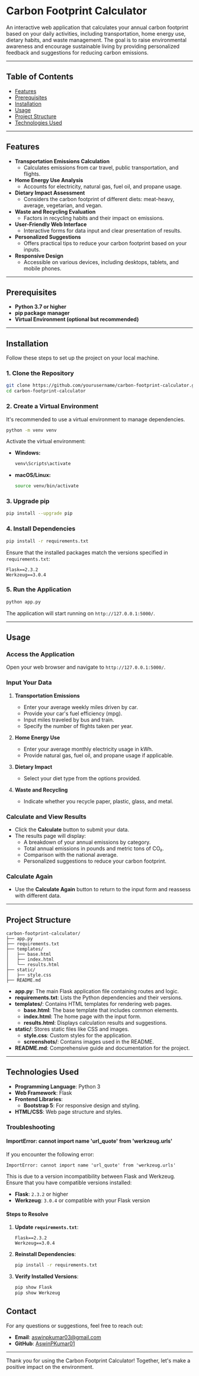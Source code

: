 # **Carbon Footprint Calculator**

An interactive web application that calculates your annual carbon footprint based on your daily activities, including transportation, home energy use, dietary habits, and waste management. The goal is to raise environmental awareness and encourage sustainable living by providing personalized feedback and suggestions for reducing carbon emissions.

---

## **Table of Contents**

- [Features](#features)
- [Prerequisites](#prerequisites)
- [Installation](#installation)
- [Usage](#usage)
- [Project Structure](#project-structure)
- [Technologies Used](#technologies-used)

---

## **Features**

- **Transportation Emissions Calculation**
  - Calculates emissions from car travel, public transportation, and flights.
- **Home Energy Use Analysis**
  - Accounts for electricity, natural gas, fuel oil, and propane usage.
- **Dietary Impact Assessment**
  - Considers the carbon footprint of different diets: meat-heavy, average, vegetarian, and vegan.
- **Waste and Recycling Evaluation**
  - Factors in recycling habits and their impact on emissions.
- **User-Friendly Web Interface**
  - Interactive forms for data input and clear presentation of results.
- **Personalized Suggestions**
  - Offers practical tips to reduce your carbon footprint based on your inputs.
- **Responsive Design**
  - Accessible on various devices, including desktops, tablets, and mobile phones.

---

## **Prerequisites**

- **Python 3.7 or higher**
- **pip package manager**
- **Virtual Environment (optional but recommended)**

---

## **Installation**

Follow these steps to set up the project on your local machine.

### **1. Clone the Repository**

```bash
git clone https://github.com/yourusername/carbon-footprint-calculator.git
cd carbon-footprint-calculator
```

### **2. Create a Virtual Environment**

It's recommended to use a virtual environment to manage dependencies.

```bash
python -m venv venv
```

Activate the virtual environment:

- **Windows:**

  ```bash
  venv\Scripts\activate
  ```

- **macOS/Linux:**

  ```bash
  source venv/bin/activate
  ```

### **3. Upgrade pip**

```bash
pip install --upgrade pip
```

### **4. Install Dependencies**

```bash
pip install -r requirements.txt
```

Ensure that the installed packages match the versions specified in `requirements.txt`:

```
Flask==2.3.2
Werkzeug==3.0.4
```

### **5. Run the Application**

```bash
python app.py
```

The application will start running on `http://127.0.0.1:5000/`.

---

## **Usage**

### **Access the Application**

Open your web browser and navigate to `http://127.0.0.1:5000/`.

### **Input Your Data**

1. **Transportation Emissions**

   - Enter your average weekly miles driven by car.
   - Provide your car's fuel efficiency (mpg).
   - Input miles traveled by bus and train.
   - Specify the number of flights taken per year.

2. **Home Energy Use**

   - Enter your average monthly electricity usage in kWh.
   - Provide natural gas, fuel oil, and propane usage if applicable.

3. **Dietary Impact**

   - Select your diet type from the options provided.

4. **Waste and Recycling**
   - Indicate whether you recycle paper, plastic, glass, and metal.

### **Calculate and View Results**

- Click the **Calculate** button to submit your data.
- The results page will display:
  - A breakdown of your annual emissions by category.
  - Total annual emissions in pounds and metric tons of CO₂.
  - Comparison with the national average.
  - Personalized suggestions to reduce your carbon footprint.

### **Calculate Again**

- Use the **Calculate Again** button to return to the input form and reassess with different data.

---

## **Project Structure**

```
carbon-footprint-calculator/
├── app.py
├── requirements.txt
├── templates/
│   ├── base.html
│   ├── index.html
│   └── results.html
├── static/
│   ├── style.css
├── README.md
```

- **app.py**: The main Flask application file containing routes and logic.
- **requirements.txt**: Lists the Python dependencies and their versions.
- **templates/**: Contains HTML templates for rendering web pages.
  - **base.html**: The base template that includes common elements.
  - **index.html**: The home page with the input form.
  - **results.html**: Displays calculation results and suggestions.
- **static/**: Stores static files like CSS and images.
  - **style.css**: Custom styles for the application.
  - **screenshots/**: Contains images used in the README.
- **README.md**: Comprehensive guide and documentation for the project.

---

## **Technologies Used**

- **Programming Language**: Python 3
- **Web Framework**: Flask
- **Frontend Libraries**:
  - **Bootstrap 5**: For responsive design and styling.
- **HTML/CSS**: Web page structure and styles.

### **Troubleshooting**

#### **ImportError: cannot import name 'url_quote' from 'werkzeug.urls'**

If you encounter the following error:

```
ImportError: cannot import name 'url_quote' from 'werkzeug.urls'
```

This is due to a version incompatibility between Flask and Werkzeug. Ensure that you have compatible versions installed:

- **Flask**: `2.3.2` or higher
- **Werkzeug**: `3.0.4` or compatible with your Flask version

#### **Steps to Resolve**

1. **Update `requirements.txt`**:

   ```
   Flask==2.3.2
   Werkzeug==3.0.4
   ```

2. **Reinstall Dependencies**:

   ```bash
   pip install -r requirements.txt
   ```

3. **Verify Installed Versions**:

   ```bash
   pip show Flask
   pip show Werkzeug
   ```

## **Contact**

For any questions or suggestions, feel free to reach out:

- **Email**: aswinpkumar03@gmail.com
- **GitHub**: [AswinPKumar01](https://github.com/AswinPKumar01)

---

Thank you for using the Carbon Footprint Calculator! Together, let's make a positive impact on the environment.
